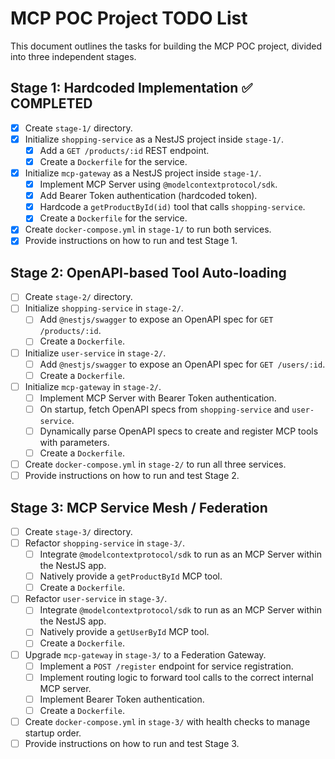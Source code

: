 # MCP POC Project TODO List

This document outlines the tasks for building the MCP POC project, divided into three independent stages.

## Stage 1: Hardcoded Implementation ✅ COMPLETED

- [x] Create `stage-1/` directory.
- [x] Initialize `shopping-service` as a NestJS project inside `stage-1/`.
    - [x] Add a `GET /products/:id` REST endpoint.
    - [x] Create a `Dockerfile` for the service.
- [x] Initialize `mcp-gateway` as a NestJS project inside `stage-1/`.
    - [x] Implement MCP Server using `@modelcontextprotocol/sdk`.
    - [x] Add Bearer Token authentication (hardcoded token).
    - [x] Hardcode a `getProductById(id)` tool that calls `shopping-service`.
    - [x] Create a `Dockerfile` for the service.
- [x] Create `docker-compose.yml` in `stage-1/` to run both services.
- [x] Provide instructions on how to run and test Stage 1.

## Stage 2: OpenAPI-based Tool Auto-loading

- [ ] Create `stage-2/` directory.
- [ ] Initialize `shopping-service` in `stage-2/`.
    - [ ] Add `@nestjs/swagger` to expose an OpenAPI spec for `GET /products/:id`.
    - [ ] Create a `Dockerfile`.
- [ ] Initialize `user-service` in `stage-2/`.
    - [ ] Add `@nestjs/swagger` to expose an OpenAPI spec for `GET /users/:id`.
    - [ ] Create a `Dockerfile`.
- [ ] Initialize `mcp-gateway` in `stage-2/`.
    - [ ] Implement MCP Server with Bearer Token authentication.
    - [ ] On startup, fetch OpenAPI specs from `shopping-service` and `user-service`.
    - [ ] Dynamically parse OpenAPI specs to create and register MCP tools with parameters.
    - [ ] Create a `Dockerfile`.
- [ ] Create `docker-compose.yml` in `stage-2/` to run all three services.
- [ ] Provide instructions on how to run and test Stage 2.

## Stage 3: MCP Service Mesh / Federation

- [ ] Create `stage-3/` directory.
- [ ] Refactor `shopping-service` in `stage-3/`.
    - [ ] Integrate `@modelcontextprotocol/sdk` to run as an MCP Server within the NestJS app.
    - [ ] Natively provide a `getProductById` MCP tool.
    - [ ] Create a `Dockerfile`.
- [ ] Refactor `user-service` in `stage-3/`.
    - [ ] Integrate `@modelcontextprotocol/sdk` to run as an MCP Server within the NestJS app.
    - [ ] Natively provide a `getUserById` MCP tool.
    - [ ] Create a `Dockerfile`.
- [ ] Upgrade `mcp-gateway` in `stage-3/` to a Federation Gateway.
    - [ ] Implement a `POST /register` endpoint for service registration.
    - [ ] Implement routing logic to forward tool calls to the correct internal MCP server.
    - [ ] Implement Bearer Token authentication.
    - [ ] Create a `Dockerfile`.
- [ ] Create `docker-compose.yml` in `stage-3/` with health checks to manage startup order.
- [ ] Provide instructions on how to run and test Stage 3. 